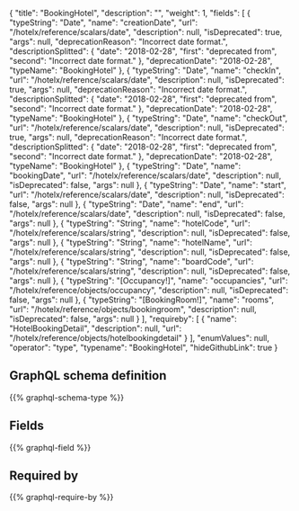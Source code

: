 {
  "title": "BookingHotel",
  "description": "",
  "weight": 1,
  "fields": [
    {
      "typeString": "Date",
      "name": "creationDate",
      "url": "/hotelx/reference/scalars/date",
      "description": null,
      "isDeprecated": true,
      "args": null,
      "deprecationReason": "Incorrect date format.",
      "descriptionSplitted": {
        "date": "2018-02-28",
        "first": "deprecated from",
        "second": "Incorrect date format."
      },
      "deprecationDate": "2018-02-28",
      "typeName": "BookingHotel"
    },
    {
      "typeString": "Date",
      "name": "checkIn",
      "url": "/hotelx/reference/scalars/date",
      "description": null,
      "isDeprecated": true,
      "args": null,
      "deprecationReason": "Incorrect date format.",
      "descriptionSplitted": {
        "date": "2018-02-28",
        "first": "deprecated from",
        "second": "Incorrect date format."
      },
      "deprecationDate": "2018-02-28",
      "typeName": "BookingHotel"
    },
    {
      "typeString": "Date",
      "name": "checkOut",
      "url": "/hotelx/reference/scalars/date",
      "description": null,
      "isDeprecated": true,
      "args": null,
      "deprecationReason": "Incorrect date format.",
      "descriptionSplitted": {
        "date": "2018-02-28",
        "first": "deprecated from",
        "second": "Incorrect date format."
      },
      "deprecationDate": "2018-02-28",
      "typeName": "BookingHotel"
    },
    {
      "typeString": "Date",
      "name": "bookingDate",
      "url": "/hotelx/reference/scalars/date",
      "description": null,
      "isDeprecated": false,
      "args": null
    },
    {
      "typeString": "Date",
      "name": "start",
      "url": "/hotelx/reference/scalars/date",
      "description": null,
      "isDeprecated": false,
      "args": null
    },
    {
      "typeString": "Date",
      "name": "end",
      "url": "/hotelx/reference/scalars/date",
      "description": null,
      "isDeprecated": false,
      "args": null
    },
    {
      "typeString": "String",
      "name": "hotelCode",
      "url": "/hotelx/reference/scalars/string",
      "description": null,
      "isDeprecated": false,
      "args": null
    },
    {
      "typeString": "String",
      "name": "hotelName",
      "url": "/hotelx/reference/scalars/string",
      "description": null,
      "isDeprecated": false,
      "args": null
    },
    {
      "typeString": "String",
      "name": "boardCode",
      "url": "/hotelx/reference/scalars/string",
      "description": null,
      "isDeprecated": false,
      "args": null
    },
    {
      "typeString": "[Occupancy!]",
      "name": "occupancies",
      "url": "/hotelx/reference/objects/occupancy",
      "description": null,
      "isDeprecated": false,
      "args": null
    },
    {
      "typeString": "[BookingRoom!]",
      "name": "rooms",
      "url": "/hotelx/reference/objects/bookingroom",
      "description": null,
      "isDeprecated": false,
      "args": null
    }
  ],
  "requireby": [
    {
      "name": "HotelBookingDetail",
      "description": null,
      "url": "/hotelx/reference/objects/hotelbookingdetail"
    }
  ],
  "enumValues": null,
  "operator": "type",
  "typename": "BookingHotel",
  "hideGithubLink": true
}
## GraphQL schema definition

{{% graphql-schema-type %}}

## Fields

{{% graphql-field %}}

## Required by

{{% graphql-require-by %}}
